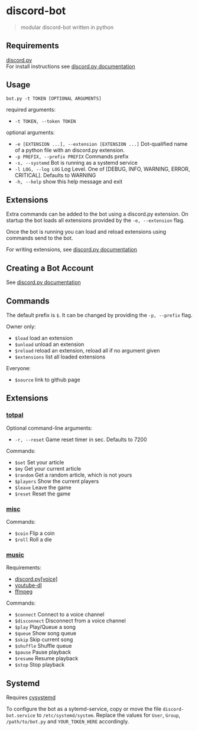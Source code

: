 # discord-bot

>modular discord-bot written in python

## Requirements
[discord.py](https://discordpy.readthedocs.io/en/stable/index.html)  
For install instructions see [discord.py documentation](https://discordpy.readthedocs.io/en/stable/intro.html#installing)

## Usage
```shell
bot.py -t TOKEN [OPTIONAL ARGUMENTS]
```

required arguments:  
* `-t TOKEN, --token TOKEN`

optional arguments:  
* `-e [EXTENSION ...], --extension [EXTENSION ...]` Dot-qualified name of a python file with an discord.py extension.  
* `-p PREFIX, --prefix PREFIX` Commands prefix  
* `-s, --systemd` Bot is running as a systemd service  
* `-l LOG, --log LOG` Log Level. One of [DEBUG, INFO, WARNING, ERROR, CRITICAL]. Defaults to WARNING  
* `-h, --help` show this help message and exit  

## Extensions

Extra commands can be added to the bot using a discord.py extension. On startup the bot loads all extensions provided by the `-e, --extension` flag.

Once the bot is running you can load and reload extensions using commands send to the bot.

For writing extensions, see [discord.py documentation](https://discordpy.readthedocs.io/en/stable/ext/commands/extensions.html)

## Creating a Bot Account

See [discord.py documentation](https://discordpy.readthedocs.io/en/stable/discord.html)

## Commands

The default prefix is `$`. It can be changed by providing the `-p, --prefix` flag.

Owner only:
* `$load` load an extension
* `$unload` unload an extension
* `$reload` reload an extension, reload all if no argument given
* `$extensions` list all loaded extensions

Everyone:
* `$source` link to github page

## Extensions

### [totpal](ext/totpal.py)

Optional command-line arguments:  
* `-r, --reset` Game reset timer in sec. Defaults to 7200

Commands:  
* `$set` Set your article
* `$my` Get your current article
* `$random` Get a random article, which is not yours
* `$players` Show the current players
* `$leave` Leave the game
* `$reset` Reset the game

### [misc](ext/misc.py)

Commands:
* `$coin` Flip a coin
* `$roll` Roll a die

### [music](ext/music.py)

Requirements:
* [discord.py[voice]](https://discordpy.readthedocs.io/en/latest/intro.html#installing)
* [youtube-dl](https://pypi.org/project/youtube_dl/)
* [ffmpeg](https://ffmpeg.org/download.html)

Commands:
* `$connect` Connect to a voice channel
* `$disconnect` Disconnect from a voice channel
* `$play` Play/Queue a song
* `$queue` Show song queue
* `$skip` Skip current song
* `$shuffle` Shuffle queue
* `$pause` Pause playback
* `$resume` Resume playback
* `$stop` Stop playback

## Systemd

Requires [cysystemd](https://pypi.org/project/cysystemd/)

To configure the bot as a sytemd-service, copy or move the file `discord-bot.service` to `/etc/systemd/system`. Replace the values for `User`, `Group`, `/path/to/bot.py` and `YOUR_TOKEN_HERE` accordingly.

